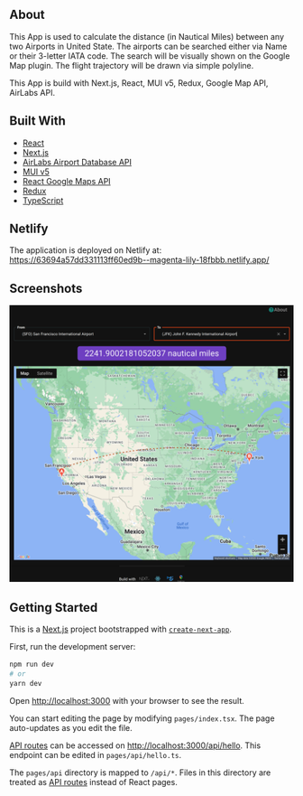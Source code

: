 ## About

This App is used to calculate the distance (in Nautical Miles) between any two Airports in United State. The airports can be searched either via Name or their 3-letter IATA code. The search will be visually shown on the Google Map plugin. The flight trajectory will be drawn via simple polyline.

This App is build with Next.js, React, MUI v5, Redux, Google Map API, AirLabs API.

## Built With

- [React](https://react.com)
- [Next.js](https://nextjs.org/)
- [AirLabs Airport Database API](https://airlabs.co/docs/airports)
- [MUI v5](https://mui.com/)
- [React Google Maps API](https://react-google-maps-api-docs.netlify.app/)
- [Redux](https://redux.js.org/)
- [TypeScript](https://www.typescriptlang.org/)

## Netlify

The application is deployed on Netlify at:
https://63694a57dd331113ff60ed9b--magenta-lily-18fbbb.netlify.app/

## Screenshots

<img src="public/airport-us-locator-homepage.jpg" alt="US Airport Locator App Main Page">

## Getting Started

This is a [Next.js](https://nextjs.org/) project bootstrapped with [`create-next-app`](https://github.com/vercel/next.js/tree/canary/packages/create-next-app).

First, run the development server:

```bash
npm run dev
# or
yarn dev
```

Open [http://localhost:3000](http://localhost:3000) with your browser to see the result.

You can start editing the page by modifying `pages/index.tsx`. The page auto-updates as you edit the file.

[API routes](https://nextjs.org/docs/api-routes/introduction) can be accessed on [http://localhost:3000/api/hello](http://localhost:3000/api/hello). This endpoint can be edited in `pages/api/hello.ts`.

The `pages/api` directory is mapped to `/api/*`. Files in this directory are treated as [API routes](https://nextjs.org/docs/api-routes/introduction) instead of React pages.
